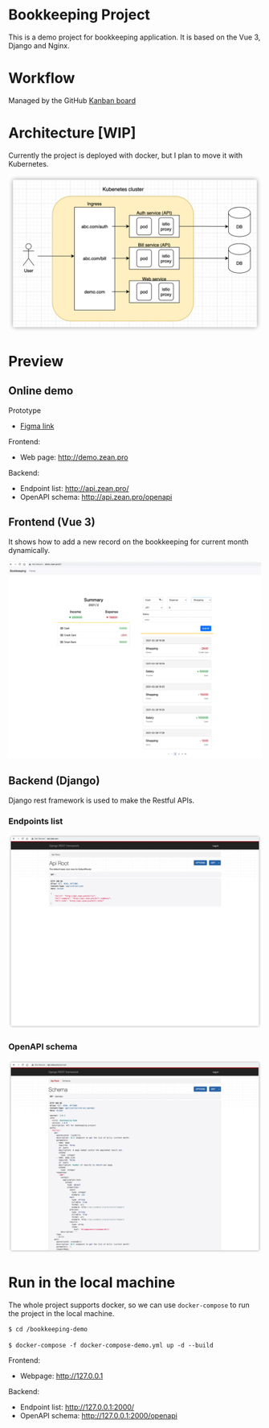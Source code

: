 # Bookkeeping Project
This is a demo project for bookkeeping application.
It is based on the Vue 3, Django and Nginx.

# Workflow
Managed by the GitHub [Kanban board](https://github.com/ZhuZean/bookkeeping-demo/projects/1)

# Architecture [WIP]
Currently the project is deployed with docker, but I plan to move it with Kubernetes.

![image](https://github.com/ZhuZean/bookkeeping-demo/blob/main/preview/architecture/k8s.png)

# Preview
## Online demo
Prototype
- [Figma link](https://www.figma.com/file/IYx7WBAG9HOsNzagNVBuBN/Personal-bookkeeping-web?node-id=0%3A1)

Frontend:
- Web page: http://demo.zean.pro

Backend:
- Endpoint list: http://api.zean.pro/
- OpenAPI schema: http://api.zean.pro/openapi

## Frontend (Vue 3)
It shows how to add a new record on the bookkeeping for current month dynamically.

![image](https://github.com/ZhuZean/bookkeeping-demo/blob/main/preview/frontend/demo.gif)

## Backend (Django)
Django rest framework is used to make the Restful APIs.

### Endpoints list
![image](https://github.com/ZhuZean/bookkeeping-demo/blob/main/preview/backend/endpoint%20list.png)
### OpenAPI schema
![image](https://github.com/ZhuZean/bookkeeping-demo/blob/main/preview/backend/openapi.png)


# Run in the local machine
The whole project supports docker, so we can use `docker-compose` to run the project in the local machine.
```
$ cd /bookkeeping-demo

$ docker-compose -f docker-compose-demo.yml up -d --build
```
Frontend:
- Webpage: http://127.0.0.1

Backend:
- Endpoint list: http://127.0.0.1:2000/
- OpenAPI schema: http://127.0.0.1:2000/openapi
